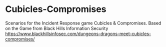 # Cubicles-Compromises
Scenarios for the Incident Response game Cubicles &amp; Compromises.
Based on the Game from Black Hills Information Security https://www.blackhillsinfosec.com/dungeons-dragons-meet-cubicles-compromises/
